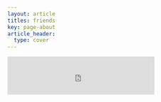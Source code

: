```yaml
---
layout: article
titles: friends
key: page-about
article_header:
  type: cover
---
```

<iframe frameborder="no" border="0" marginwidth="0" marginheight="0" width=330 height=86 src="https://music.163.com/outchain/player?type=2&id=2108827013&auto=1" ></iframe>





